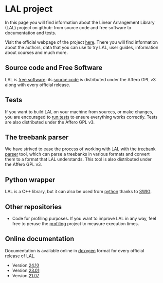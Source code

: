 # LAL project

In this page you will find information about the Linear Arrangement Library (LAL) project on github: from source code and free software to documentation and tests.

Visit the official webpage of the project [here](https://cqllab.upc.edu/lal). There you will find information about the authors, data that you can use to try LAL, user guides, information about courses and much more.

## Source code and Free Software

LAL is [free software](https://www.fsf.org/): its [source code](https://github.com/LAL-project/linear-arrangement-library) is distributed under the Affero GPL v3 along with every official release.

## Tests

If you want to build LAL on your machine from sources, or make changes, you are encouraged to [run tests](https://github.com/LAL-project/tests) to ensure everything works correctly. Tests are also distributed under the Affero GPL v3.

## The treebank parser

We have strived to ease the process of working with LAL with the [treebank parser](https://github.com/LAL-project/treebank-parser) tool, which can parse a treebanks in various formats and convert them to a format that LAL understands. This tool is also distributed under the Affero GPL v3.

## Python wrapper

LAL is a C++ library, but it can also be used from [python](https://github.com/LAL-project/python-interface) thanks to [SWIG](https://swig.org/).

## Other repositories

- Code for profiling purposes. If you want to improve LAL in any way, feel free to peruse the [profiling](https://github.com/LAL-project/profiling) project to measure execution times.

## Online documentation

Documentation is available online in [doxygen](https://doxygen.nl/index.html) format for every official release of LAL.

- Version [24.10](24.10/documentation/doxygen/html/index.html)
- Version [23.01](23.01/documentation/doxygen/html/index.html)
- Version [21.07](21.07/documentation/doxygen/html/index.html)
